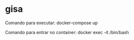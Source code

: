 # gisa

Comando para executar:
docker-compose up

Comando para entrar no container:
docker exec -it <PID> /bin/bash
